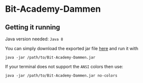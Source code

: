 # Bit-Academy-Dammen

## Getting it running
Java version needed: `Java 8`

You can simply download the exported jar file [here](https://github.com/NielzosFilms/Bit-Academy-Dammen/releases/tag/Dammen) and run it with
```
java -jar /path/to/Bit-Academy-Dammen.jar
```

If your terminal does not support the `ANSI` colors then use:
```
java -jar /path/to/Bit-Academy-Dammen.jar no-colors
```
